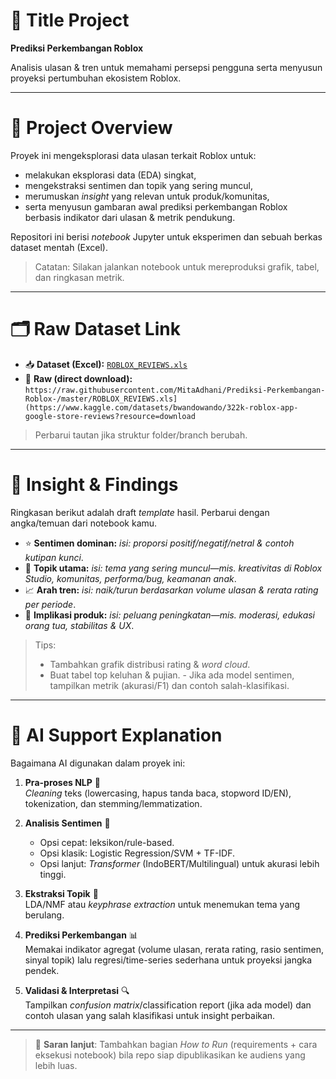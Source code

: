 # 📌 Title Project
**Prediksi Perkembangan Roblox**

Analisis ulasan & tren untuk memahami persepsi pengguna serta menyusun proyeksi pertumbuhan ekosistem Roblox.

---

# 🧭 Project Overview
Proyek ini mengeksplorasi data ulasan terkait Roblox untuk:
- melakukan eksplorasi data (EDA) singkat,
- mengekstraksi sentimen dan topik yang sering muncul,
- merumuskan *insight* yang relevan untuk produk/komunitas,
- serta menyusun gambaran awal prediksi perkembangan Roblox berbasis indikator dari ulasan & metrik pendukung.

Repositori ini berisi *notebook* Jupyter untuk eksperimen dan sebuah berkas dataset mentah (Excel).

> Catatan: Silakan jalankan notebook untuk mereproduksi grafik, tabel, dan ringkasan metrik.

---

# 🗂️ Raw Dataset Link
- 📥 **Dataset (Excel):** [`ROBLOX_REVIEWS.xls`](https://github.com/MitaAdhani/Prediksi-Perkembangan-Roblox-/blob/master/ROBLOX_REVIEWS.xls)
- 🔗 **Raw (direct download):** `https://raw.githubusercontent.com/MitaAdhani/Prediksi-Perkembangan-Roblox-/master/ROBLOX_REVIEWS.xls](https://www.kaggle.com/datasets/bwandowando/322k-roblox-app-google-store-reviews?resource=download`

> Perbarui tautan jika struktur folder/branch berubah.

---

# 🔎 Insight & Findings
Ringkasan berikut adalah draft *template* hasil. Perbarui dengan angka/temuan dari notebook kamu.

- ⭐ **Sentimen dominan:** _isi: proporsi positif/negatif/netral & contoh kutipan kunci_.
- 🧵 **Topik utama:** _isi: tema yang sering muncul—mis. kreativitas di Roblox Studio, komunitas, performa/bug, keamanan anak_.
- 📈 **Arah tren:** _isi: naik/turun berdasarkan volume ulasan & rerata rating per periode_.
- 🧩 **Implikasi produk:** _isi: peluang peningkatan—mis. moderasi, edukasi orang tua, stabilitas & UX_.

> Tips:
> - Tambahkan grafik distribusi rating & *word cloud*.
> - Buat tabel top keluhan & pujian.
        - Jika ada model sentimen, tampilkan metrik (akurasi/F1) dan contoh salah-klasifikasi.

---

# 🤖 AI Support Explanation
Bagaimana AI digunakan dalam proyek ini:

1. **Pra-proses NLP** 🧼  
   *Cleaning* teks (lowercasing, hapus tanda baca, stopword ID/EN), tokenization, dan stemming/lemmatization.

2. **Analisis Sentimen** 💬  
   - Opsi cepat: leksikon/rule-based.  
   - Opsi klasik: Logistic Regression/SVM + TF-IDF.  
   - Opsi lanjut: *Transformer* (IndoBERT/Multilingual) untuk akurasi lebih tinggi.

3. **Ekstraksi Topik** 🧠  
   LDA/NMF atau *keyphrase extraction* untuk menemukan tema yang berulang.

4. **Prediksi Perkembangan** 📊  
   Memakai indikator agregat (volume ulasan, rerata rating, rasio sentimen, sinyal topik) lalu regresi/time-series sederhana untuk proyeksi jangka pendek.

5. **Validasi & Interpretasi** 🔍  
   Tampilkan *confusion matrix*/classification report (jika ada model) dan contoh ulasan yang salah klasifikasi untuk insight perbaikan.

---

> 🙌 **Saran lanjut**: Tambahkan bagian *How to Run* (requirements + cara eksekusi notebook) bila repo siap dipublikasikan ke audiens yang lebih luas.
